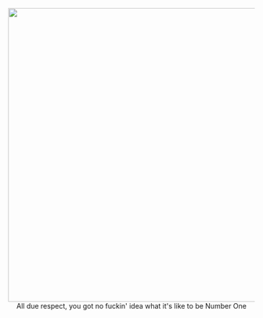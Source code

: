 <div id="header" align="center">
  <img src="https://media.giphy.com/media/zQm0rSOmXcDm0/giphy.gif" width="600"/>
</div>

<div style="text-align: center;">
  All due respect, you got no fuckin' idea what it's like to be Number One
</div>

